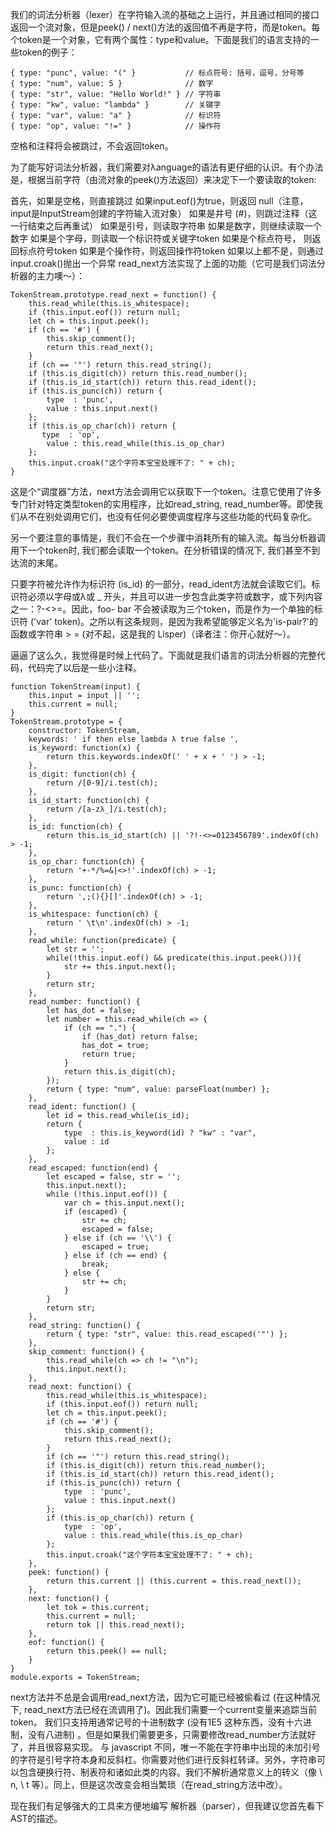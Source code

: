 我们的词法分析器（lexer）在字符输入流的基础之上运行，并且通过相同的接口返回一个流对象，但是peek() / next()方法的返回值不再是字符，而是token。每个token是一个对象，它有两个属性：type和value。下面是我们的语言支持的一些token的例子：

```
{ type: "punc", value: "(" }           // 标点符号: 括号，逗号，分号等
{ type: "num", value: 5 }              // 数字
{ type: "str", value: "Hello World!" } // 字符串
{ type: "kw", value: "lambda" }        // 关键字
{ type: "var", value: "a" }            // 标识符
{ type: "op", value: "!=" }            // 操作符
```

空格和注释将会被跳过，不会返回token。

为了能写好词法分析器，我们需要对λanguage的语法有更仔细的认识。有个办法是，根据当前字符（由流对象的peek()方法返回）来决定下一个要读取的token:

首先，如果是空格，则直接跳过
如果input.eof()为true，则返回 null（注意，input是InputStream创建的字符输入流对象）
如果是井号 (#)，则跳过注释（这一行结束之后再重试）
如果是引号，则读取字符串
如果是数字，则继续读取一个数字
如果是个字母，则读取一个标识符或关键字token
如果是个标点符号， 则返回标点符号token
如果是个操作符，则返回操作符token
如果以上都不是，则通过input.croak()抛出一个异常
read_next方法实现了上面的功能（它可是我们词法分析器的主力噢～）：

```
TokenStream.prototype.read_next = function() {
    this.read_while(this.is_whitespace);
    if (this.input.eof()) return null;
    let ch = this.input.peek();
    if (ch == '#') {
        this.skip_comment();
        return this.read_next();
    }
    if (ch == '"') return this.read_string();
    if (this.is_digit(ch)) return this.read_number();
    if (this.is_id_start(ch)) return this.read_ident();
    if (this.is_punc(ch)) return {
        type  : 'punc',
        value : this.input.next()
    };
    if (this.is_op_char(ch)) return {
       type  : 'op',
        value : this.read_while(this.is_op_char)
    };
    this.input.croak("这个字符本宝宝处理不了: " + ch);
}
```

这是个“调度器”方法，next方法会调用它以获取下一个token。注意它使用了许多专门针对特定类型token的实用程序，比如read_string, read_number等。即使我们从不在别处调用它们，也没有任何必要使调度程序与这些功能的代码复杂化。

另一个要注意的事情是，我们不会在一个步骤中消耗所有的输入流。每当分析器调用下一个token时, 我们都会读取一个token。在分析错误的情况下, 我们甚至不到达流的末尾。

只要字符被允许作为标识符 (is_id) 的一部分，read_ident方法就会读取它们。标识符必须以字母或λ或 _ 开头，并且可以进一步包含此类字符或数字，或下列内容之一：?-<>=。因此，foo- bar 不会被读取为三个token，而是作为一个单独的标识符 ('var' token)。之所以有这条规则，是因为我希望能够定义名为'is-pair?'的函数或字符串 > = (对不起，这是我的 Lisper)（译者注：你开心就好～）。

逼逼了这么久，我觉得是时候上代码了。下面就是我们语言的词法分析器的完整代码，代码完了以后是一些小注释。

```
function TokenStream(input) {
	this.input = input || '';
	this.current = null;
}
TokenStream.prototype = {
	constructor: TokenStream,
	keywords: ' if then else lambda λ true false ',
	is_keyword: function(x) {
		return this.keywords.indexOf(' ' + x + ' ') > -1;
	},
	is_digit: function(ch) {
		return /[0-9]/i.test(ch);
	},
	is_id_start: function(ch) {
		return /[a-zλ_]/i.test(ch);
	},
	is_id: function(ch) {
		return this.is_id_start(ch) || '?!-<>=0123456789'.indexOf(ch) > -1;
	},
	is_op_char: function(ch) {
		return '+-*/%=&|<>!'.indexOf(ch) > -1;
	},
	is_punc: function(ch) {
		return ',;(){}[]'.indexOf(ch) > -1;
	},
	is_whitespace: function(ch) {
		return ' \t\n'.indexOf(ch) > -1;
	},
	read_while: function(predicate) {
		let str = '';
		while(!this.input.eof() && predicate(this.input.peek())){
			str += this.input.next();
		}
		return str;
	},
	read_number: function() {
        let has_dot = false;
        let number = this.read_while(ch => {
            if (ch == ".") {
                if (has_dot) return false;
                has_dot = true;
                return true;
            }
            return this.is_digit(ch);
        });
        return { type: "num", value: parseFloat(number) };
    },
    read_ident: function() {
        let id = this.read_while(is_id);
        return {
            type  : this.is_keyword(id) ? "kw" : "var",
            value : id
        };
    },
    read_escaped: function(end) {
        let escaped = false, str = '';
        this.input.next();
        while (!this.input.eof()) {
            var ch = this.input.next();
            if (escaped) {
                str += ch;
                escaped = false;
            } else if (ch == '\\') {
                escaped = true;
            } else if (ch == end) {
                break;
            } else {
                str += ch;
            }
        }
        return str;
    },
    read_string: function() {
        return { type: "str", value: this.read_escaped('"') };
    },
    skip_comment: function() {
        this.read_while(ch => ch != "\n");
        this.input.next();
    },
    read_next: function() {
        this.read_while(this.is_whitespace);
        if (this.input.eof()) return null;
        let ch = this.input.peek();
        if (ch == '#') {
            this.skip_comment();
            return this.read_next();
        }
        if (ch == '"') return this.read_string();
        if (this.is_digit(ch)) return this.read_number();
        if (this.is_id_start(ch)) return this.read_ident();
        if (this.is_punc(ch)) return {
            type  : 'punc',
            value : this.input.next()
        };
        if (this.is_op_char(ch)) return {
            type  : 'op',
            value : this.read_while(this.is_op_char)
        };
        this.input.croak("这个字符本宝宝处理不了: " + ch);
    },
    peek: function() {
        return this.current || (this.current = this.read_next());
    },
    next: function() {
        let tok = this.current;
        this.current = null;
        return tok || this.read_next();
    },
    eof: function() {
        return this.peek() == null;
    }
}
module.exports = TokenStream;
```

next方法并不总是会调用read_next方法，因为它可能已经被偷看过 (在这种情况下, read_next方法已经在流调用了)。因此我们需要一个current变量来追踪当前token。
我们只支持用通常记号的十进制数字 (没有1E5 这种东西，没有十六进制，没有八进制) 。但是如果我们需要更多，只需要修改read_number方法就好了，并且很容易实现。
与 javascript 不同，唯一不能在字符串中出现的未加引号的字符是引号字符本身和反斜杠。你需要对他们进行反斜杠转译。另外，字符串可以包含硬换行符、制表符和诸如此类的内容。我们不解析通常意义上的转义（像 \ n, \ t 等）。同上，但是这次改变会相当繁琐（在read_string方法中改）。

现在我们有足够强大的工具来方便地编写 解析器（parser），但我建议您首先看下 AST的描述。
